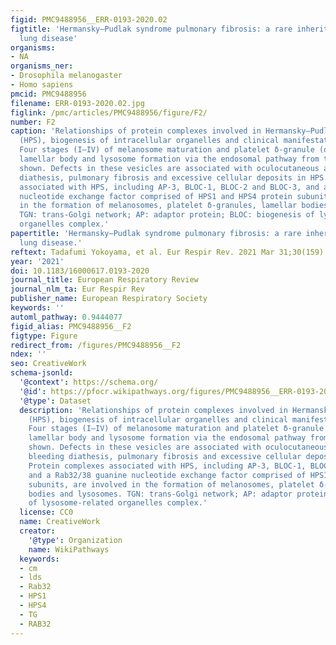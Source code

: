 ```yaml
---
figid: PMC9488956__ERR-0193-2020.02
figtitle: 'Hermansky–Pudlak syndrome pulmonary fibrosis: a rare inherited interstitial
  lung disease'
organisms:
- NA
organisms_ner:
- Drosophila melanogaster
- Homo sapiens
pmcid: PMC9488956
filename: ERR-0193-2020.02.jpg
figlink: /pmc/articles/PMC9488956/figure/F2/
number: F2
caption: 'Relationships of protein complexes involved in Hermansky–Pudlak syndrome
  (HPS), biogenesis of intracellular organelles and clinical manifestations of disease.
  Four stages (I–IV) of melanosome maturation and platelet δ-granule (dense granule),
  lamellar body and lysosome formation via the endosomal pathway from the TGN are
  shown. Defects in these vesicles are associated with oculocutaneous albinism, bleeding
  diathesis, pulmonary fibrosis and excessive cellular deposits in HPS. Protein complexes
  associated with HPS, including AP-3, BLOC-1, BLOC-2 and BLOC-3, and a Rab32/38 guanine
  nucleotide exchange factor comprised of HPS1 and HPS4 protein subunits, are involved
  in the formation of melanosomes, platelet δ-granules, lamellar bodies and lysosomes.
  TGN: trans-Golgi network; AP: adaptor protein; BLOC: biogenesis of lysosome-related
  organelles complex.'
papertitle: 'Hermansky–Pudlak syndrome pulmonary fibrosis: a rare inherited interstitial
  lung disease.'
reftext: Tadafumi Yokoyama, et al. Eur Respir Rev. 2021 Mar 31;30(159):200193.
year: '2021'
doi: 10.1183/16000617.0193-2020
journal_title: European Respiratory Review
journal_nlm_ta: Eur Respir Rev
publisher_name: European Respiratory Society
keywords: ''
automl_pathway: 0.9444077
figid_alias: PMC9488956__F2
figtype: Figure
redirect_from: /figures/PMC9488956__F2
ndex: ''
seo: CreativeWork
schema-jsonld:
  '@context': https://schema.org/
  '@id': https://pfocr.wikipathways.org/figures/PMC9488956__ERR-0193-2020.02.html
  '@type': Dataset
  description: 'Relationships of protein complexes involved in Hermansky–Pudlak syndrome
    (HPS), biogenesis of intracellular organelles and clinical manifestations of disease.
    Four stages (I–IV) of melanosome maturation and platelet δ-granule (dense granule),
    lamellar body and lysosome formation via the endosomal pathway from the TGN are
    shown. Defects in these vesicles are associated with oculocutaneous albinism,
    bleeding diathesis, pulmonary fibrosis and excessive cellular deposits in HPS.
    Protein complexes associated with HPS, including AP-3, BLOC-1, BLOC-2 and BLOC-3,
    and a Rab32/38 guanine nucleotide exchange factor comprised of HPS1 and HPS4 protein
    subunits, are involved in the formation of melanosomes, platelet δ-granules, lamellar
    bodies and lysosomes. TGN: trans-Golgi network; AP: adaptor protein; BLOC: biogenesis
    of lysosome-related organelles complex.'
  license: CC0
  name: CreativeWork
  creator:
    '@type': Organization
    name: WikiPathways
  keywords:
  - cm
  - lds
  - Rab32
  - HPS1
  - HPS4
  - TG
  - RAB32
---
```


